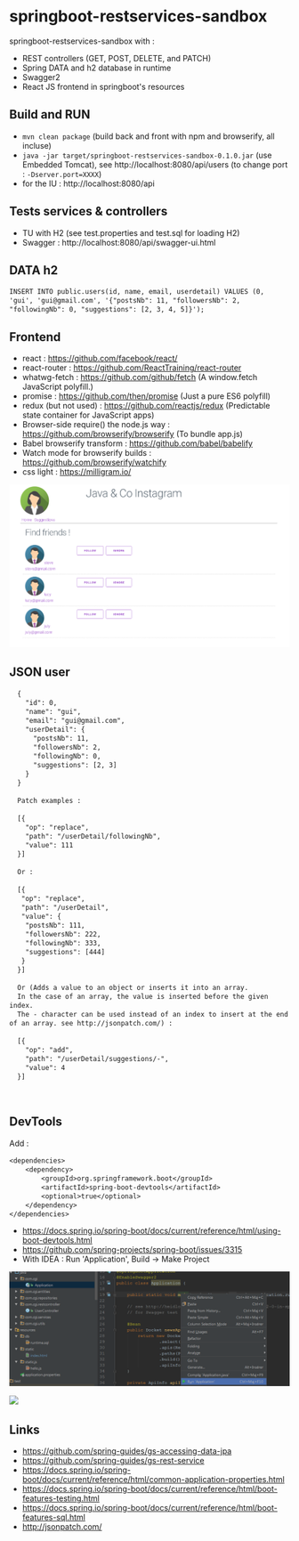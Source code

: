 # springboot-restservices-sandbox

springboot-restservices-sandbox with :

 - REST controllers (GET, POST, DELETE, and PATCH)
 - Spring DATA and h2 database in runtime
 - Swagger2
 - React JS frontend in springboot's resources
 
## Build and RUN

 - `mvn clean package` (build back and front with npm and browserify, all incluse)
 - `java -jar target/springboot-restservices-sandbox-0.1.0.jar` (use Embedded Tomcat), see http://localhost:8080/api/users (to change port : `-Dserver.port=XXXX`)
 - for the IU : http://localhost:8080/api
 
## Tests services & controllers

 - TU with H2 (see test.properties and test.sql for loading H2)
 - Swagger : http://localhost:8080/api/swagger-ui.html
 
## DATA h2

```
INSERT INTO public.users(id, name, email, userdetail) VALUES (0, 'gui', 'gui@gmail.com', '{"postsNb": 11, "followersNb": 2, "followingNb": 0, "suggestions": [2, 3, 4, 5]}');
```

## Frontend

 - react : https://github.com/facebook/react/
 - react-router : https://github.com/ReactTraining/react-router
 - whatwg-fetch : https://github.com/github/fetch (A window.fetch JavaScript polyfill.)
 - promise : https://github.com/then/promise (Just a pure ES6 polyfill)
 - redux (but not used) : https://github.com/reactjs/redux (Predictable state container for JavaScript apps)
 - Browser-side require() the node.js way : https://github.com/browserify/browserify (To bundle app.js)
 - Babel browserify transform : https://github.com/babel/babelify
 - Watch mode for browserify builds : https://github.com/browserify/watchify
 - css light : https://milligram.io/

![alt tag](./media/Front.PNG)

## JSON user

```
  {
    "id": 0,
    "name": "gui",
    "email": "gui@gmail.com",
    "userDetail": {
      "postsNb": 11,
      "followersNb": 2,
      "followingNb": 0,
      "suggestions": [2, 3]
    }
  }
  
  Patch examples :
  
  [{
  	"op": "replace",
  	"path": "/userDetail/followingNb",
  	"value": 111
  }]

  Or :
  
  [{
   "op": "replace",
   "path": "/userDetail",
   "value": {
    "postsNb": 111,
    "followersNb": 222,
    "followingNb": 333,
    "suggestions": [444]
   }
  }]

  Or (Adds a value to an object or inserts it into an array.
  In the case of an array, the value is inserted before the given index.
  The - character can be used instead of an index to insert at the end of an array. see http://jsonpatch.com/) :

  [{
  	"op": "add",
  	"path": "/userDetail/suggestions/-",
  	"value": 4
  }]
  
  
```

## DevTools

Add :

```
<dependencies>
    <dependency>
        <groupId>org.springframework.boot</groupId>
        <artifactId>spring-boot-devtools</artifactId>
        <optional>true</optional>
    </dependency>
</dependencies>
```

 - https://docs.spring.io/spring-boot/docs/current/reference/html/using-boot-devtools.html
 - https://github.com/spring-projects/spring-boot/issues/3315
 - With IDEA : Run 'Application', Build -> Make Project
 
![alt tag](./media/Run.PNG)

![](https://cloud.githubusercontent.com/assets/1175891/8324625/b072e22e-1a52-11e5-8441-adfbfca9670c.gif)

## Links

 - https://github.com/spring-guides/gs-accessing-data-jpa
 - https://github.com/spring-guides/gs-rest-service
 - https://docs.spring.io/spring-boot/docs/current/reference/html/common-application-properties.html
 - https://docs.spring.io/spring-boot/docs/current/reference/html/boot-features-testing.html
 - https://docs.spring.io/spring-boot/docs/current/reference/html/boot-features-sql.html
 - http://jsonpatch.com/
